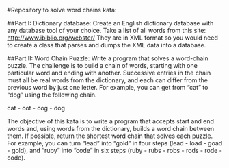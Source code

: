 #Repository to solve word chains kata:

##Part I: Dictionary database:
Create an English dictionary database with any database tool of your choice. Take a list of all words from this site: http://www.ibiblio.org/webster/
They are in XML format so you would need to create a class that parses and dumps the XML data into a database.

##Part II: Word Chain Puzzle:
Write a program that solves a word-chain puzzle. The challenge is to build a chain of words, starting with one particular word and ending with another. Successive entries in the chain must all be real words from the dictionary, and each can differ from the previous word by just one letter. For example, you can get from “cat” to “dog” using the following chain.

cat - cot - cog - dog

The objective of this kata is to write a program that accepts start and end words and, using words from the dictionary, builds a word chain between them. If possible, return the shortest word chain that solves each puzzle. For example, you can turn “lead” into “gold” in four steps (lead - load - goad - gold), and “ruby” into “code” in six steps (ruby - rubs - robs - rods - rode - code).

